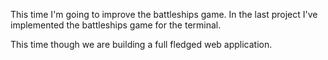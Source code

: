 This time I'm going to improve the battleships game. In the last project I've implemented the battleships game for the terminal.

This time though we are building a full fledged web application.